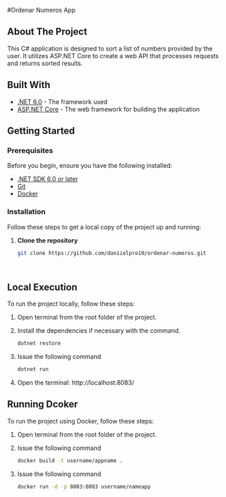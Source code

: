 #Ordenar Numeros App

## About The Project

This C# application is designed to sort a list of numbers provided by the user. It utilizes ASP.NET Core to create a web API that processes requests and returns sorted results.

## Built With

- [.NET 6.0](https://dotnet.microsoft.com/download/dotnet/6.0) - The framework used
- [ASP.NET Core](https://docs.microsoft.com/en-us/aspnet/core/?view=aspnetcore-6.0) - The web framework for building the application

## Getting Started

### Prerequisites

Before you begin, ensure you have the following installed:

- [.NET SDK 6.0 or later](https://dotnet.microsoft.com/download/dotnet/6.0)
- [Git](https://git-scm.com/downloads)
- [Docker](https://www.docker.com/get-docker)

### Installation

Follow these steps to get a local copy of the project up and running:

1. **Clone the repository**
   ```bash
   git clone https://github.com/daniielpro10/ordenar-numeros.git

 
## Local Execution

To run the project locally, follow these steps:

1. Open terminal from the root folder of the project.

2. Install the dependencies if necessary with the command.
   ````bash
   dotnet restore 

2. Issue the following command
   ````bash
   dotnet run

3. Open the terminal: http://localhost:8083/

## Running Dcoker

To run the project using Docker, follow these steps:

1. Open terminal from the root folder of the project.

2. Issue the following command
   ````bash
   docker build -t username/appname .

3. Issue the following command
   ````bash
   docker run -d -p 8083:8083 username/nameapp


